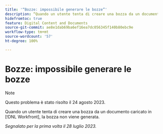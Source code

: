 ```yaml
---
title: '“Bozze: impossibile generare le bozze”'
description: “Quando un utente tenta di creare una bozza da un documento caricato in Workfront, la bozza non viene generata.”
hidefromtoc: true
feature: Digital Content and Documents
source-git-commit: ae8e1dab69ba6ef16ea7dc056345f140b80ebc9e
workflow-type: tm+mt
source-wordcount: '57'
ht-degree: 100%

---
```



# Bozze: impossibile generare le bozze

<!--Wf and WFP TOCs-->

>[!NOTE]
>
>Questo problema è stato risolto il 24 agosto 2023.

Quando un utente tenta di creare una bozza da un documento caricato in [!DNL Workfront], la bozza non viene generata.

_Segnalato per la prima volta il 28 luglio 2023._

